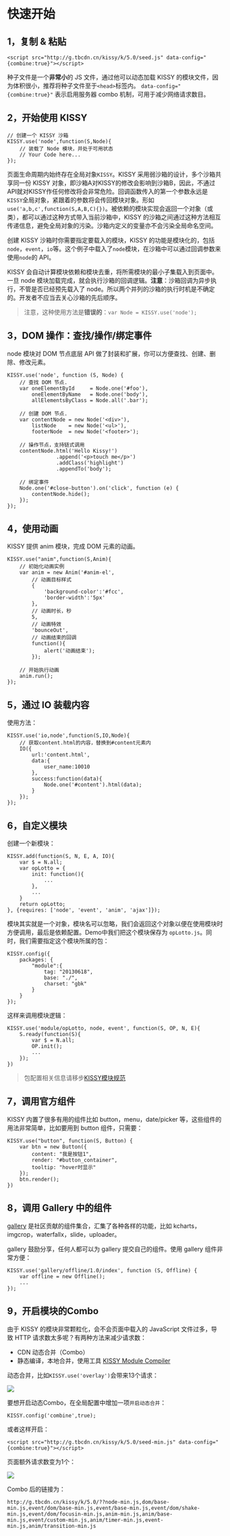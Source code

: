 # 快速开始

## 1，复制 & 粘贴

	<script src="http://g.tbcdn.cn/kissy/k/5.0/seed.js" data-config="{combine:true}"></script>

种子文件是一个**非常小**的 JS 文件，通过他可以动态加载 KISSY 的模块文件，因为体积很小，推荐将种子文件至于`<head>`标签内。
`data-config="{combine:true}"` 表示启用服务器 combo 机制，可用于减少网络请求数目。
 
## 2，开始使用 KISSY

	// 创建一个 KISSY 沙箱
	KISSY.use('node',function(S,Node){
		// 装载了 Node 模块，并处于可用状态
		// Your Code here...
	});

页面生命周期内始终存在全局对象`KISSY`。KISSY 采用弱沙箱的设计，多个沙箱共享同一份 KISSY 对象，即沙箱A对KISSY的修改会影响到沙箱B，因此，不通过API就对KISSY作任何修改将会非常危险。回调函数传入的第一个参数永远是`KISSY`全局对象，紧跟着的参数将会传回模块对象。形如`use('a,b,c',function(S,A,B,C){})`。被依赖的模块实现会返回一个对象（或类），都可以通过这种方式带入当前沙箱中，KISSY 的沙箱之间通过这种方法相互传递信息，避免全局对象的污染。沙箱内定义的变量亦不会污染全局命名空间。

创建 KISSY 沙箱时你需要指定要载入的模块，KISSY 的功能是模块化的，包括`node`，`event`，`io`等。这个例子中载入了`node`模块，在沙箱中可以通过回调参数来使用`node`的 API。

KISSY 会自动计算模块依赖和模块去重，将所需模块的最小子集载入到页面中。一旦 node 模块加载完成，就会执行沙箱的回调逻辑。**注意**：沙箱回调为异步执行，不管是否已经预先载入了 node。所以两个并列的沙箱的执行时机是不确定的。开发者不应当去关心沙箱的先后顺序。

> 注意，这种使用方法是**错误的**：`var Node = KISSY.use('node');`

## 3，DOM 操作：查找/操作/绑定事件

node 模块对 DOM 节点底层 API 做了封装和扩展，你可以方便查找、创建、删除、修改元素。

	KISSY.use('node', function (S, Node) {
		// 查找 DOM 节点.
		var oneElementById     = Node.one('#foo'),
			oneElementByName   = Node.one('body'),
			allElementsByClass = Node.all('.bar');

		// 创建 DOM 节点.
		var contentNode = new Node('<div>'),
			listNode    = new Node('<ul>'),
			footerNode  = new Node('<footer>');

		// 操作节点，支持链式调用
		contentNode.html('Hello Kissy!')
					.append('<p>touch me</p>')
					.addClass('highlight')
					.appendTo('body');

		// 绑定事件
		Node.one('#close-button').on('click', function (e) {
			contentNode.hide();
		});
	});

## 4，使用动画

KISSY 提供 anim 模块，完成 DOM 元素的动画。

	KISSY.use("anim",function(S,Anim){
		// 初始化动画实例
		var anim = new Anim('#anim-el',
			// 动画目标样式
			{
				'background-color':'#fcc',
				'border-width':'5px'
			},
			// 动画时长，秒
			5,
			// 动画特效
			'bounceOut',
			// 动画结束的回调
			function(){
				alert('动画结束');
			});

		// 开始执行动画
		anim.run();
	});

## 5，通过 IO 装载内容

使用方法：

	KISSY.use('io,node',function(S,IO,Node){
		// 获取content.html的内容，替换到#content元素内
		IO({
			url:'content.html',
			data:{
				user_name:10010
			},
			success:function(data){
				Node.one('#content').html(data);
			}
		});
	});


## 6，自定义模块


创建一个新模块：

	KISSY.add(function(S, N, E, A, IO){
		var $ = N.all;
		var opLotto = {
			init: function(){
				...
			},
			...
		}
		return opLotto;
	}, {requires: ['node', 'event', 'anim', 'ajax']});

模块其实就是一个对象，模块名可以忽略，我们会返回这个对象以便在使用模块时方便调用，最后是依赖配置。Demo中我们把这个模块保存为 `opLotto.js`。同时，我们需要指定这个模块所属的包：

	KISSY.config({
		packages: {
			"module":{
				tag: "20130618",
				base: "./",
				charset: "gbk"
			}
		}
	});

这样来调用模块逻辑：

	KISSY.use('module/opLotto, node, event', function(S, OP, N, E){
		S.ready(function(S){
			var $ = N.all;
			OP.init();
			...
		});
	})

> 包配置相关信息请移步[KISSY模块规范](/5.0/guides/loader/kmd.html)

## 7，调用官方组件

KISSY 内置了很多有用的组件比如 button，menu，date/picker 等，这些组件的用法非常简单，比如要用到 button 组件，只需要：

	KISSY.use("button", function(S, Button) {
		var btn = new Button({
			content: "我是按钮1",
			render: "#button_container",
			tooltip: "hover时显示"
		});
		btn.render();
	})

## 8，调用 Gallery 中的组件

[gallery](http://gallery.kissyui.com/) 是社区贡献的组件集合，汇集了各种各样的功能，比如 kcharts，imgcrop，waterfallx，slide，uploader。

gallery 鼓励分享，任何人都可以为 gallery 提交自己的组件。使用 gallery 组件非常方便：

	KISSY.use('gallery/offline/1.0/index', function (S, Offline) {
		var offline = new Offline();
		...
	});

## 9，开启模块的Combo

由于 KISSY 的模块非常颗粒化，会不会页面中载入的 JavaScript 文件过多，导致 HTTP 请求数太多呢？有两种方法来减少请求数：

- CDN 动态合并（Combo）
- 静态编译，本地合并，使用工具 [KISSY Module Compiler](https://github.com/daxingplay/grunt-kmc/blob/master/README.md)

动态合并，比如`KISSY.use('overlay')`会带来13个请求：

![](http://gtms02.alicdn.com/tps/i2/T1IuezFfBdXXaC5N70-657-280.png)

要想开启动态Combo，在全局配置中增加一项`开启动态合并`：

	KISSY.config('combine',true);

或者这样开启：

	<script src="http://g.tbcdn.cn/kissy/k/5.0/seed-min.js" data-config="{combine:true}"></script>

页面额外请求数变为1个：

![](http://gtms03.alicdn.com/tps/i3/T12iCAFmlaXXa2La3m-575-80.png)

Combo 后的链接为：

	http://g.tbcdn.cn/kissy/k/5.0/??node-min.js,dom/base-min.js,event/dom/base-min.js,event/base-min.js,event/dom/shake-min.js,event/dom/focusin-min.js,anim-min.js,anim/base-min.js,event/custom-min.js,anim/timer-min.js,event-min.js,anim/transition-min.js